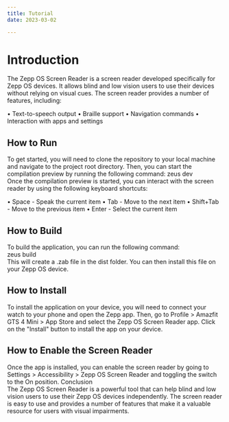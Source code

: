 ```yaml
---
title: Tutorial
date: 2023-03-02

---
```


# Introduction

The Zepp OS Screen Reader is a screen reader developed specifically for Zepp OS devices. It allows blind and low vision users to use their devices without relying on visual cues. The screen reader provides a number of features, including:

• Text-to-speech output
• Braille support
• Navigation commands
• Interaction with apps and settings

## How to Run

To get started, you will need to clone the repository to your local machine and navigate to the project root directory. Then, you can start the compilation preview by running the following command:
    zeus dev  
Once the compilation preview is started, you can interact with the screen reader by using the following keyboard shortcuts:

• Space - Speak the current item
• Tab - Move to the next item
• Shift+Tab - Move to the previous item
• Enter - Select the current item

## How to Build

To build the application, you can run the following command:  
    zeus build  
This will create a .zab file in the dist folder. You can then install this file on your Zepp OS device.

## How to Install  
To install the application on your device, you will need to connect your watch to your phone and open the Zepp app. Then, go to Profile > Amazfit GTS 4 Mini > App Store and select the Zepp OS Screen Reader app. Click on the "Install" button to install the app on your device.

## How to Enable the Screen Reader

Once the app is installed, you can enable the screen reader by going to Settings > Accessibility > Zepp OS Screen Reader and toggling the switch to the On position.
Conclusion  
The Zepp OS Screen Reader is a powerful tool that can help blind and low vision users to use their Zepp OS devices independently. The screen reader is easy to use and provides a number of features that make it a valuable resource for users with visual impairments.